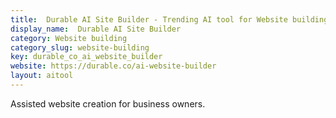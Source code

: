 ```yaml
---
title:  Durable AI Site Builder - Trending AI tool for Website building
display_name:  Durable AI Site Builder
category: Website building
category_slug: website-building
key: durable_co_ai_website_builder
website: https://durable.co/ai-website-builder
layout: aitool
---
```


Assisted website creation for business owners.
